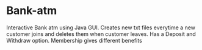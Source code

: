 # Bank-atm
Interactive Bank atm using Java GUI.
Creates new txt files everytime a new customer joins and deletes them when customer leaves.
Has a Deposit and Withdraw option.
Membership gives different benefits

